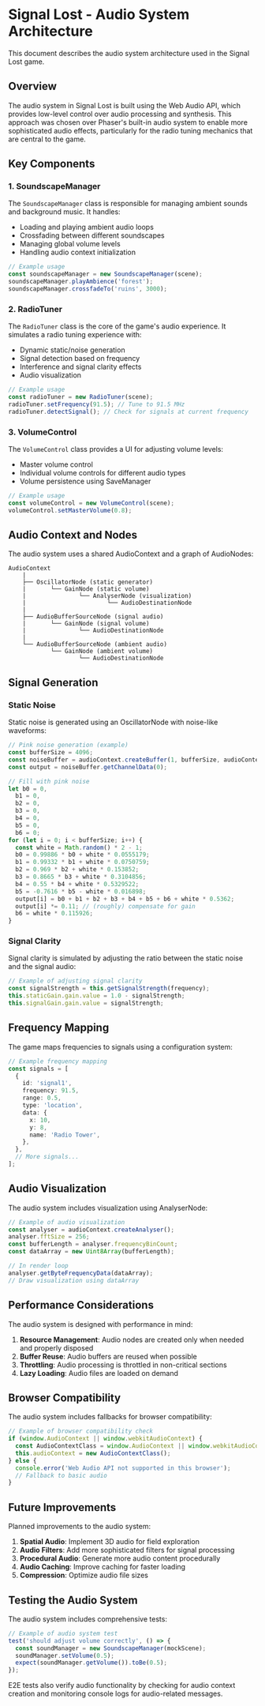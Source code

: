 # Signal Lost - Audio System Architecture

This document describes the audio system architecture used in the Signal Lost game.

## Overview

The audio system in Signal Lost is built using the Web Audio API, which provides low-level control over audio processing and synthesis. This approach was chosen over Phaser's built-in audio system to enable more sophisticated audio effects, particularly for the radio tuning mechanics that are central to the game.

## Key Components

### 1. SoundscapeManager

The `SoundscapeManager` class is responsible for managing ambient sounds and background music. It handles:

- Loading and playing ambient audio loops
- Crossfading between different soundscapes
- Managing global volume levels
- Handling audio context initialization

```typescript
// Example usage
const soundscapeManager = new SoundscapeManager(scene);
soundscapeManager.playAmbience('forest');
soundscapeManager.crossfadeTo('ruins', 3000);
```

### 2. RadioTuner

The `RadioTuner` class is the core of the game's audio experience. It simulates a radio tuning experience with:

- Dynamic static/noise generation
- Signal detection based on frequency
- Interference and signal clarity effects
- Audio visualization

```typescript
// Example usage
const radioTuner = new RadioTuner(scene);
radioTuner.setFrequency(91.5); // Tune to 91.5 MHz
radioTuner.detectSignal(); // Check for signals at current frequency
```

### 3. VolumeControl

The `VolumeControl` class provides a UI for adjusting volume levels:

- Master volume control
- Individual volume controls for different audio types
- Volume persistence using SaveManager

```typescript
// Example usage
const volumeControl = new VolumeControl(scene);
volumeControl.setMasterVolume(0.8);
```

## Audio Context and Nodes

The audio system uses a shared AudioContext and a graph of AudioNodes:

```
AudioContext
    |
    ├── OscillatorNode (static generator)
    |       └── GainNode (static volume)
    |               └── AnalyserNode (visualization)
    |                       └── AudioDestinationNode
    |
    ├── AudioBufferSourceNode (signal audio)
    |       └── GainNode (signal volume)
    |               └── AudioDestinationNode
    |
    └── AudioBufferSourceNode (ambient audio)
            └── GainNode (ambient volume)
                    └── AudioDestinationNode
```

## Signal Generation

### Static Noise

Static noise is generated using an OscillatorNode with noise-like waveforms:

```typescript
// Pink noise generation (example)
const bufferSize = 4096;
const noiseBuffer = audioContext.createBuffer(1, bufferSize, audioContext.sampleRate);
const output = noiseBuffer.getChannelData(0);

// Fill with pink noise
let b0 = 0,
  b1 = 0,
  b2 = 0,
  b3 = 0,
  b4 = 0,
  b5 = 0,
  b6 = 0;
for (let i = 0; i < bufferSize; i++) {
  const white = Math.random() * 2 - 1;
  b0 = 0.99886 * b0 + white * 0.0555179;
  b1 = 0.99332 * b1 + white * 0.0750759;
  b2 = 0.969 * b2 + white * 0.153852;
  b3 = 0.8665 * b3 + white * 0.3104856;
  b4 = 0.55 * b4 + white * 0.5329522;
  b5 = -0.7616 * b5 - white * 0.016898;
  output[i] = b0 + b1 + b2 + b3 + b4 + b5 + b6 + white * 0.5362;
  output[i] *= 0.11; // (roughly) compensate for gain
  b6 = white * 0.115926;
}
```

### Signal Clarity

Signal clarity is simulated by adjusting the ratio between the static noise and the signal audio:

```typescript
// Example of adjusting signal clarity
const signalStrength = this.getSignalStrength(frequency);
this.staticGain.gain.value = 1.0 - signalStrength;
this.signalGain.gain.value = signalStrength;
```

## Frequency Mapping

The game maps frequencies to signals using a configuration system:

```typescript
// Example frequency mapping
const signals = [
  {
    id: 'signal1',
    frequency: 91.5,
    range: 0.5,
    type: 'location',
    data: {
      x: 10,
      y: 8,
      name: 'Radio Tower',
    },
  },
  // More signals...
];
```

## Audio Visualization

The audio system includes visualization using AnalyserNode:

```typescript
// Example of audio visualization
const analyser = audioContext.createAnalyser();
analyser.fftSize = 256;
const bufferLength = analyser.frequencyBinCount;
const dataArray = new Uint8Array(bufferLength);

// In render loop
analyser.getByteFrequencyData(dataArray);
// Draw visualization using dataArray
```

## Performance Considerations

The audio system is designed with performance in mind:

1. **Resource Management**: Audio nodes are created only when needed and properly disposed
2. **Buffer Reuse**: Audio buffers are reused when possible
3. **Throttling**: Audio processing is throttled in non-critical sections
4. **Lazy Loading**: Audio files are loaded on demand

## Browser Compatibility

The audio system includes fallbacks for browser compatibility:

```typescript
// Example of browser compatibility check
if (window.AudioContext || window.webkitAudioContext) {
  const AudioContextClass = window.AudioContext || window.webkitAudioContext;
  this.audioContext = new AudioContextClass();
} else {
  console.error('Web Audio API not supported in this browser');
  // Fallback to basic audio
}
```

## Future Improvements

Planned improvements to the audio system:

1. **Spatial Audio**: Implement 3D audio for field exploration
2. **Audio Filters**: Add more sophisticated filters for signal processing
3. **Procedural Audio**: Generate more audio content procedurally
4. **Audio Caching**: Improve caching for faster loading
5. **Compression**: Optimize audio file sizes

## Testing the Audio System

The audio system includes comprehensive tests:

```typescript
// Example of audio system test
test('should adjust volume correctly', () => {
  const soundManager = new SoundscapeManager(mockScene);
  soundManager.setVolume(0.5);
  expect(soundManager.getVolume()).toBe(0.5);
});
```

E2E tests also verify audio functionality by checking for audio context creation and monitoring console logs for audio-related messages.
